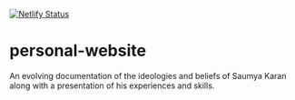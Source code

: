 [![Netlify Status](https://api.netlify.com/api/v1/badges/81d17191-f5f6-4a7b-9b23-066d387f8b71/deploy-status)](https://app.netlify.com/sites/saumyakaran/deploys)
# personal-website
An evolving documentation of the ideologies and beliefs of Saumya Karan along with a presentation of his experiences and skills.
